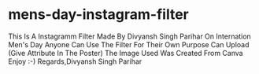 # mens-day-instagram-filter
This Is A Instagramm Filter Made By Divyansh Singh Parihar On Internation Men's Day 
Anyone Can Use The Filter For Their Own Purpose Can Upload (Give Attribute In The Poster)
The Image Used Was Created From Canva
Enjoy :-)
Regards,Divyansh Singh Parihar
